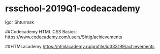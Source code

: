 # rsschool-2019Q1-codeacademy

Igor Shturmak

##Codecademy
HTML CSS Basics: https://www.codecademy.com/users/Shtig/achievements

##HTMLacademy
https://htmlacademy.ru/profile/id333199/achievements
